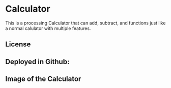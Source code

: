 # Calculator
This is a processing Calculator that can add, subtract, and functions just like a normal calulator with multiple features.

## License


## Deployed in Github:

## Image of the Calculator
